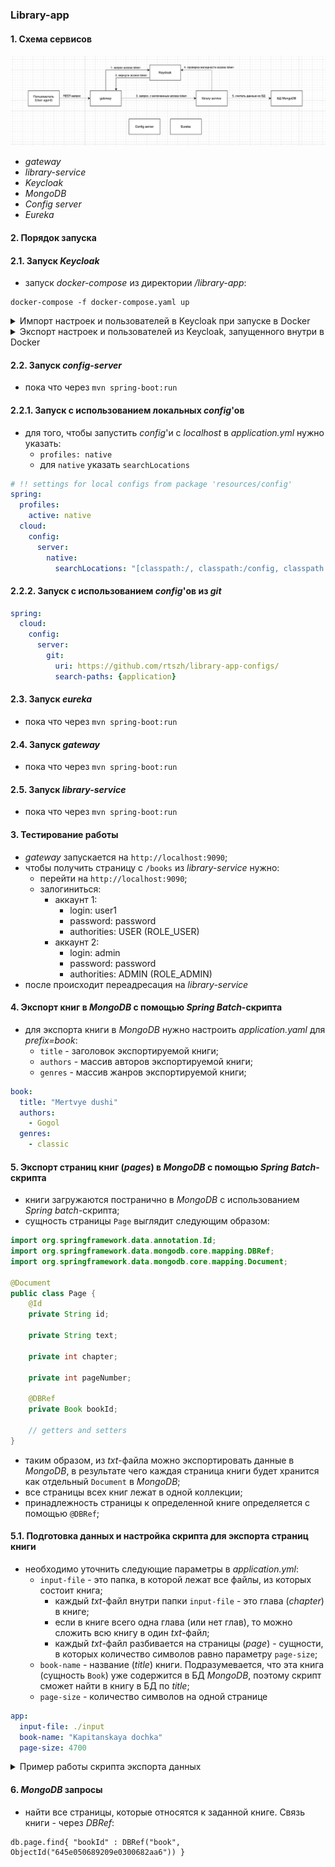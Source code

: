 ### Library-app

#### 1. Схема сервисов
![](readme/scr1.png)
- _gateway_
- _library-service_
- _Keycloak_
- _MongoDB_
- _Config server_
- _Eureka_

#### 2. Порядок запуска

#### 2.1. Запуск _Keycloak_
- запуск _docker-compose_ из директории _/library-app_:

```shell
docker-compose -f docker-compose.yaml up
```

<details><summary>Импорт настроек и пользователей в Keycloak при запуске в Docker</summary>

1. для импорта настроек при старте _Keycloak_ в _Docker_ нужно подготовить **единый _json_-файл**;
2. как вариант этом можно сделать следующим образом:
   1. первый раз запустить _Docker_-контейнер без каких-либо импортов;
   2. настроить все как нужно: _realm_'ы, _client_'ы, _role_, _user_'ов;
   3. выполнить экспорт данных из _Keycloak_ данного настроенного состояния - см ниже как эксопртировать данные из _Keycloak_;
   4. в результате для каждого _realm_'а появляются **два файла**:
      1. **файл1** - все настрйоки, кроме _users_;
      2. **файл2** - данные по _users_;
      3. для _realm_'а с названием _library_: **файл1** - _library-realm_, **файл2** - _library-users-0_;
   5. содержимое **файла2** нужно скопировать в **файл1**;
   6. в итоге будет единый файл, который содержит все настройки и данные пользователей для тестового запуска _Keycloak_;
3. **единый _json_-файл** нужно скопировать в папку, соответствующую настроенному _volume_: `./keycloak-config/:/opt/keycloak/data/import/`
    1. в данном примере - нужно скопировать **единый _json_-файл** в папку `./keycloak-config/`;
4. при запуске _Keycloak_ нужно добавить флаг `--import-realm`;

</details>

<details><summary>Экспорт настроек и пользователей из Keycloak, запущенного внутри в Docker</summary>

1. при старте контейнера нужно указать _volume_:

`-v ./keycloak-config/:/opt/keycloak/data/import/`

Это нужно, чтобы созданный далее _realm_ можно было увидеть на локальном компьютере

2. Запускаем контейнер: `docker-compose ... up`

3. Подключаемся внутрь контейнера: `docker exec -it library-app-keycloak-1 bash`
При запуске контейнер через `docker run ...` нужно уточнить _container name_ или _container id_, к которому нужно подключаться;

4. Внутри контейнера идем в папку с _kc.sh_: `cd /opt/keycloak/bin/`

5. Вводим команду: `./kc.sh export --dir /opt/keycloak/data/import/`
Здесь `/opt/keycloak/data/import/` - это путь, у которого указан _volume_, поэтому здесь появятся _export_-файлы из _Keycloak_;

</details>

#### 2.2. Запуск _config-server_
- пока что через `mvn spring-boot:run`

#### 2.2.1. Запуск с использованием локальных _config_'ов

- для того, чтобы запустить _config_'и с _localhost_ в _application.yml_ нужно указать:
    - `profiles: native`
    - для `native` указать `searchLocations`
```yaml
# !! settings for local configs from package 'resources/config'
spring:
  profiles:
    active: native
  cloud:
    config:
      server:
        native:
          searchLocations: "[classpath:/, classpath:/config, classpath:/config/{application}, classpath:/config/{application}/{profile}]"
```

#### 2.2.2. Запуск с использованием _config_'ов из _git_
```yaml
spring:
  cloud:
    config:
      server:
        git:
          uri: https://github.com/rtszh/library-app-configs/
          search-paths: {application}
```

#### 2.3. Запуск _eureka_
- пока что через `mvn spring-boot:run`

#### 2.4. Запуск _gateway_
- пока что через `mvn spring-boot:run`

#### 2.5. Запуск _library-service_
- пока что через `mvn spring-boot:run`

#### 3. Тестирование работы
- _gateway_ запускается на `http://localhost:9090`;
- чтобы получить страницу с `/books` из _library-service_ нужно:
  - перейти на `http://localhost:9090`;
  - залогиниться:
    - аккаунт 1: 
      - login: user1
      - password: password
      - authorities: USER (ROLE_USER)
    - аккаунт 2:
        - login: admin
        - password: password
        - authorities: ADMIN (ROLE_ADMIN)
- после происходит переадресация на _library-service_

#### 4. Экспорт книг в _MongoDB_ с помощью _Spring Batch_-скрипта
- для экспорта книги в _MongoDB_ нужно настроить _application.yaml_ для _prefix=book_:
  - `title` - заголовок экспортируемой книги;
  - `authors` - массив авторов экспортируемой книги;
  - `genres` - массив жанров экспортируемой книги;

```yaml
book:
  title: "Mertvye dushi"
  authors:
    - Gogol
  genres:
    - classic
```

#### 5. Экспорт страниц книг (_pages_) в _MongoDB_ с помощью _Spring Batch_-скрипта
- книги загружаются постранично в _MongoDB_ с использованием _Spring batch_-скрипта;
- сущность страницы `Page` выглядит следующим образом:

```java
import org.springframework.data.annotation.Id;
import org.springframework.data.mongodb.core.mapping.DBRef;
import org.springframework.data.mongodb.core.mapping.Document;

@Document
public class Page {
    @Id
    private String id;

    private String text;

    private int chapter;

    private int pageNumber;

    @DBRef
    private Book bookId;

    // getters and setters
}
```

- таким образом, из _txt_-файла можно экспортировать данные в _MongoDB_, в результате чего каждая страница книги будет хранится как отдельный `Document` в _MongoDB_;
- все страницы всех книг лежат в одной коллекции;
- принадлежность страницы к определенной книге определяется с помощью `@DBRef`;

#### 5.1. Подготовка данных и настройка скрипта для экспорта страниц книги
- необходимо уточнить следующие параметры в _application.yml_:
  - `input-file` - это папка, в которой лежат все файлы, из которых состоит книга;
    - каждый _txt_-файл внутри папки `input-file` - это глава (_chapter_) в книге;
    - если в книге всего одна глава (или нет глав), то можно сложить всю книгу в один _txt_-файл;
    - каждый _txt_-файл разбивается на страницы (_page_) - сущности, в которых количество символов равно параметру `page-size`;
  - `book-name` - название (_title_) книги. Подразумевается, что эта книга (сущность `Book`) уже содержится в БД _MongoDB_, поэтому скрипт сможет найти в книгу в БД по _title_;
  - `page-size` - количество символов на одной странице
```yaml
app:
  input-file: ./input
  book-name: "Kapitanskaya dochka"
  page-size: 4700
```

<details><summary>Пример работы скрипта экспорта данных</summary>

1. Предположим, что в нашей книге две главы. Поэтому в пути `input`, лежит два _txt_-файла;
2. Размер **Файла1** - 10000 символов, **файла2** - 9000 символов;
3. Скрипт сделает так:
   1. для **файла1** разобьет его на 3 страницы - 4700, 4700, 600;
   2. для **файла2** - на 2 страницы - 4700, 4300;
4. в итоге, в БД _MongoDB_ будет хранится 5 страниц: 3 страницы для _chapter1_ и 2 страницы для _chapter2_;
</details>

#### 6. _MongoDB_ запросы

- найти все страницы, которые относятся к заданной книге. Связь книги - через _DBRef_:

```mongodb-json-query
db.page.find{ "bookId" : DBRef("book", ObjectId("645e050689209e0300682aa6")) } 
```